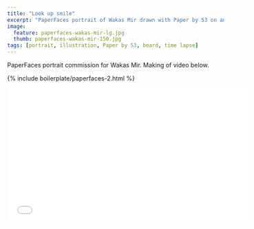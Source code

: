 ```yaml
---
title: "Look up smile"
excerpt: "PaperFaces portrait of Wakas Mir drawn with Paper by 53 on an iPad."
image: 
  feature: paperfaces-wakas-mir-lg.jpg
  thumb: paperfaces-wakas-mir-150.jpg
tags: [portrait, illustration, Paper by 53, beard, time lapse]
---
```


PaperFaces portrait commission for Wakas Mir. Making of video below.

{% include boilerplate/paperfaces-2.html %}

<iframe width="560" height="315" src="//www.youtube.com/embed/Helg9hmHyuc" frameborder="0"> </iframe>
